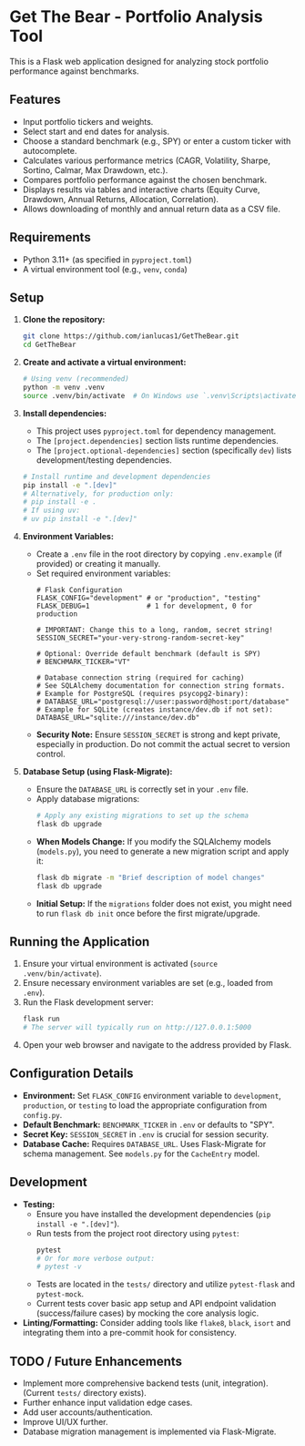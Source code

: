 # Get The Bear - Portfolio Analysis Tool

This is a Flask web application designed for analyzing stock portfolio performance against benchmarks.

## Features

*   Input portfolio tickers and weights.
*   Select start and end dates for analysis.
*   Choose a standard benchmark (e.g., SPY) or enter a custom ticker with autocomplete.
*   Calculates various performance metrics (CAGR, Volatility, Sharpe, Sortino, Calmar, Max Drawdown, etc.).
*   Compares portfolio performance against the chosen benchmark.
*   Displays results via tables and interactive charts (Equity Curve, Drawdown, Annual Returns, Allocation, Correlation).
*   Allows downloading of monthly and annual return data as a CSV file.

## Requirements

*   Python 3.11+ (as specified in `pyproject.toml`)
*   A virtual environment tool (e.g., `venv`, `conda`)

## Setup

1.  **Clone the repository:**
    ```bash
    git clone https://github.com/ianlucas1/GetTheBear.git
    cd GetTheBear
    ```

2.  **Create and activate a virtual environment:**
    ```bash
    # Using venv (recommended)
    python -m venv .venv
    source .venv/bin/activate  # On Windows use `.venv\Scripts\activate`
    ```

3.  **Install dependencies:**
    *   This project uses `pyproject.toml` for dependency management.
    *   The `[project.dependencies]` section lists runtime dependencies.
    *   The `[project.optional-dependencies]` section (specifically `dev`) lists development/testing dependencies.
    ```bash
    # Install runtime and development dependencies
    pip install -e ".[dev]" 
    # Alternatively, for production only:
    # pip install -e .
    # If using uv:
    # uv pip install -e ".[dev]"
    ```

4.  **Environment Variables:**
    *   Create a `.env` file in the root directory by copying `.env.example` (if provided) or creating it manually.
    *   Set required environment variables:
        ```dotenv
        # Flask Configuration
        FLASK_CONFIG="development" # or "production", "testing"
        FLASK_DEBUG=1              # 1 for development, 0 for production
        
        # IMPORTANT: Change this to a long, random, secret string!
        SESSION_SECRET="your-very-strong-random-secret-key"

        # Optional: Override default benchmark (default is SPY)
        # BENCHMARK_TICKER="VT"

        # Database connection string (required for caching)
        # See SQLAlchemy documentation for connection string formats.
        # Example for PostgreSQL (requires psycopg2-binary):
        # DATABASE_URL="postgresql://user:password@host:port/database"
        # Example for SQLite (creates instance/dev.db if not set):
        DATABASE_URL="sqlite:///instance/dev.db"
        ```
    *   **Security Note:** Ensure `SESSION_SECRET` is strong and kept private, especially in production. Do not commit the actual secret to version control.

5.  **Database Setup (using Flask-Migrate):**
    *   Ensure the `DATABASE_URL` is correctly set in your `.env` file.
    *   Apply database migrations:
        ```bash
        # Apply any existing migrations to set up the schema
        flask db upgrade
        ```
    *   **When Models Change:** If you modify the SQLAlchemy models (`models.py`), you need to generate a new migration script and apply it:
        ```bash
        flask db migrate -m "Brief description of model changes"
        flask db upgrade
        ```
    *   **Initial Setup:** If the `migrations` folder does not exist, you might need to run `flask db init` once before the first migrate/upgrade.

## Running the Application

1.  Ensure your virtual environment is activated (`source .venv/bin/activate`).
2.  Ensure necessary environment variables are set (e.g., loaded from `.env`).
3.  Run the Flask development server:
    ```bash
    flask run
    # The server will typically run on http://127.0.0.1:5000
    ```
4.  Open your web browser and navigate to the address provided by Flask.

## Configuration Details

*   **Environment:** Set `FLASK_CONFIG` environment variable to `development`, `production`, or `testing` to load the appropriate configuration from `config.py`.
*   **Default Benchmark:** `BENCHMARK_TICKER` in `.env` or defaults to "SPY".
*   **Secret Key:** `SESSION_SECRET` in `.env` is crucial for session security.
*   **Database Cache:** Requires `DATABASE_URL`. Uses Flask-Migrate for schema management. See `models.py` for the `CacheEntry` model.

## Development

*   **Testing:** 
    *   Ensure you have installed the development dependencies (`pip install -e ".[dev]"`).
    *   Run tests from the project root directory using `pytest`:
        ```bash
        pytest
        # Or for more verbose output:
        # pytest -v
        ```
    *   Tests are located in the `tests/` directory and utilize `pytest-flask` and `pytest-mock`.
    *   Current tests cover basic app setup and API endpoint validation (success/failure cases) by mocking the core analysis logic.
*   **Linting/Formatting:** Consider adding tools like `flake8`, `black`, `isort` and integrating them into a pre-commit hook for consistency.

## TODO / Future Enhancements

*   Implement more comprehensive backend tests (unit, integration). (Current `tests/` directory exists).
*   Further enhance input validation edge cases.
*   Add user accounts/authentication.
*   Improve UI/UX further.
*   Database migration management is implemented via Flask-Migrate.

<!-- Test change -->
